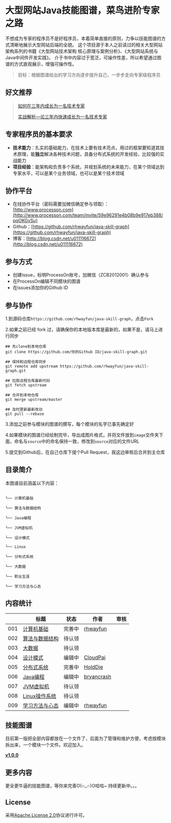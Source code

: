 # 大型网站Java技能图谱，菜鸟进阶专家之路
不想成为专家的程序员不是好程序员，本着简单直接的原则，力争以技能图谱的方式清晰地展示大型网站后端的全貌。
这个项目源于本人之前读过的相关大型网站架构系列的书籍《大型网站技术架构 核心原理与案例分析》、《大型网站系统与Java中间件开发实践》。
介于书中内容过于宽泛，可操作性差，所以希望通过图谱的方式直观展示，增强可操作性。

> 目标：根据图谱给出的学习方向逐步提升自己，一步步走向专家级程序员

## 好文推荐
> [如何在三年内成长为一名技术专家](http://ifeve.com/%E3%80%8A%E9%98%BF%E9%87%8C%E6%84%9F%E6%82%9F%E3%80%8B%E5%A6%82%E4%BD%95%E5%9C%A8%E4%B8%89%E5%B9%B4%E5%86%85%E6%88%90%E9%95%BF%E4%B8%BA%E4%B8%80%E5%90%8D%E6%8A%80%E6%9C%AF%E4%B8%93%E5%AE%B6/)
> 
> [实战解析—论三年内快速成长为一名技术专家](http://ifeve.com/%E5%AE%9E%E6%88%98%E8%A7%A3%E6%9E%90-%E8%AE%BA%E4%B8%89%E5%B9%B4%E5%86%85%E5%BF%AB%E9%80%9F%E6%88%90%E9%95%BF%E4%B8%BA%E4%B8%80%E5%90%8D%E6%8A%80%E6%9C%AF%E4%B8%93%E5%AE%B6/)

## 专家程序员的基本要求

* **技术能力**：扎实的基础能力，在技术上要有技术亮点，用过的框架要知道其技术原理，能**独立**解决各种技术问题，具备分布式系统的开发经验，比较强的实战能力
* **项目经验**：能架构和负责多个系统，并规划系统的未来能力，在某个领域达到专家水平，可以是某个业务领域，也可以是某个技术领域

## 协作平台

* 在线协作平台（密码需要加微信确定参与领取）：[http://www.processon.com](http://www.processon.com/team/invite/59e96291e4b08b9e917eb388/pqOKGvSu)
* Github：[https://github.com/rhwayfun/java-skill-graph](https://github.com/rhwayfun/java-skill-graph)
* 博客：[http://blog.csdn.net/u011116672](http://blog.csdn.net/u011116672)

## 参与方式

* 创建issue，标明ProcessOn账号，加微信（ZCB2012001）确认参与
* 在ProcessOn编辑不同模块的图谱
* 在issues添加你的Github ID

## 参与协作

1.到源码仓库`https://github.com/rhwayfun/java-skill-graph`，点击`Fork`

2.如果之前已经 fork 过，请确保你的本地版本库是最新的，如果不是，请马上进行同步

```shell
## 先clone到本地仓库
git clone https://github.com/你的Github ID/java-skill-graph.git

## 保持和远程仓库同步
git remote add upstream https://github.com/rhwayfun/java-skill-graph.git

## 拉取远程仓库最新代码
git fetch upstream

## 合并到本地仓库
git merge upstream/master

## 及时更新最新改动
git pull --rebase
```

3.添加之前参与模块的图谱的撰写，每个模块的名字已事先确定好

4.如果模块的图谱已经绘制完毕，导出成图片格式，并将文件放到`image`文件夹下面，命名与`source`中的命名保持一致，修改到`source`对应的文件URL

5.提交到Github后，在自己仓库下提个Pull Request，我这边审核后合并到主仓库

## 目录简介

本图谱目前涵盖以下内容：

``` 

└── 计算机基础

└── 算法与数据结构

└── Java编程

└── JVM虚拟机

└── 设计模式

└── Linux

└── 分布式系统

└── 大数据

└── 职业生涯

└── 学习方法与心态

```

## 内容统计

|      | 标题                                       | 状态   | 作者                                       | 审核                                       |
| ---- | ---------------------------------------- | ---- | ---------------------------------------- | ---------------------------------------- |
| 001 | [计算机基础](./source/computer-basics.md) |  完善中    |  [rhwayfun](https://github.com/rhwayfun) |  |
| 002 | [算法与数据结构](./source/algorithm-data-structure.md) |  待认领    |  |  |
| 003 | [大数据](./source/bigdata.md) |  待认领    |  |  |
| 004 | [设计模式](./source/design-patterns.md) |  编辑中    | [CloudPai](https://github.com/CloudPai) |  |
| 005 | [分布式系统](./source/distributed-system.md) |  完善中    | [HoldDie](https://github.com/HoldDie) |  |
| 006 | [Java编程](./source/java-programming.md) |  编辑中    | [bryancrash](https://github.com/bryancrash) |  |
| 007 | [JVM虚拟机](./source/jvm.md) |  待认领    |  |  |
| 008 | [Linux操作系统](./source/linux.md) |  待认领    |  |  |
| 009 | [学习方法与心态](./source/study-method-mentality.md) |  编辑中    | [rhwayfun](https://github.com/rhwayfun) |  |



## 技能图谱
目前第一版把全部内容都放在一个文件了，后面为了管理和维护方便，考虑按模块拆出来，一个模块一个文件。欢迎加入。

**[v1.0.0](graph.md)**

## 更多内容
更全更牛逼的技能图谱，等你来完善O(∩_∩)O哈哈~
持续更新中。。。

## License

采用[Apache License 2.0](http://www.apache.org/licenses/LICENSE-2.0)协议进行许可。

